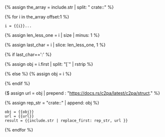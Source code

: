{% assign the_array = include.str | split: " crate::" %}

{% for i in the_array offset:1 %}<!-- i = input string split by "crate::" -->
```
i = {{i}}...
```

{% assign len_less_one = i | size | minus: 1 %}

{% assign last_char = i  | slice: len_less_one, 1 %}

{% if last_char==':' %}

{% assign obj = i.first | split: "[`" | rstrip %}

{% else %}
{% assign obj = i %}

{% endif %}

{$ assign url = obj | prepend : "https://docs.rs/c2pa/latest/c2pa/struct."  %}

{% assign rep_str = "crate::" | append: obj %}

```
obj = {{obj}}
url = {{url}}
result = {{include.str | replace_first: rep_str, url }}
```

{% endfor %}
